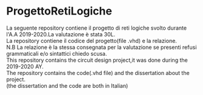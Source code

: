 # ProgettoRetiLogiche
La seguente repository contiene il progetto di reti logiche svolto durante l'A.A 2019-2020.La valutazione è stata 30L.</br>
La repository contiene il codice del progetto(file .vhd) e la relazione.</br>
N.B La relazione è la stessa consegnata per la valutazione se presenti refusi grammaticali e/o sintattici chiedo scusa.</br>
This repository contains the circuit design project,it was done during the 2019-2020 AY.</br>
The repository contains the code(.vhd file) and the dissertation about the project.</br>
(the dissertation and the code are both in Italian)

